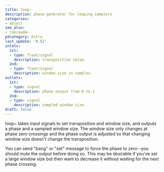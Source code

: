 ```yaml
---
title: loop~
description: phase generator for looping samplers
categories:
- object
see_also:
- tabread4~
pdcategory: Extra
last_update: '0.52'
inlets:
  1st:
  - type: float/signal
    description: transposition value.
  2nd:
  - type: float/signal
    description: window size in samples.
outlets:
  1st:
  - type: signal
    description: phase output from 0 to 1
  2nd:
  - type: signal
    description: sampled window size.
draft: false
---
```

loop~ takes input signals to set transposition and window size, and outputs a phase and a sampled window size. The window size only changes at phase zero crossings and the phase output is adjusted so that changing window size doesn't change the transposition.

You can send "bang" or "set" message to force the phase to zero--you should mute the output before doing so. This may be desirable if you've set a large window size but then want to decrease it without waiting for the next phase crossing.